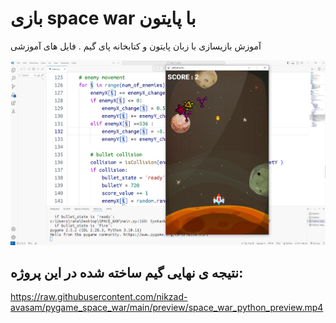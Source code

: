 # بازی space war با پایتون 

آموزش بازیسازی با زبان پایتون و کتابخانه پای گیم . فایل های آموزشی


![بازی سازی با پایتون](https://raw.githubusercontent.com/nikzad-avasam/pygame_space_war/main/space_war_shot2.png)

## نتیجه ی نهایی گیم ساخته شده در این پروژه:

https://raw.githubusercontent.com/nikzad-avasam/pygame_space_war/main/preview/space_war_python_preview.mp4
